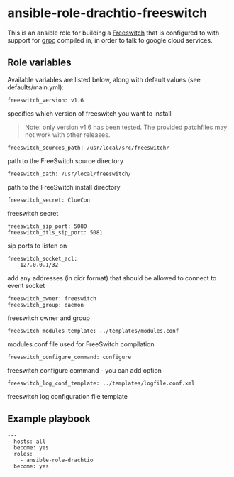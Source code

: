 # ansible-role-drachtio-freeswitch

This is an ansible role for building a [Freeswitch](https://freeswitch.org/) that is configured to  with support for [grpc](https://github.com/grpc/grpc) compiled in, in order to talk to google cloud services.

## Role variables

Available variables are listed below, along with default values (see defaults/main.yml):

```
freeswitch_version: v1.6 
```
specifies which version of freeswitch you want to install

> Note: only version v1.6 has been tested.  The provided patchfiles may not work with other releases.

```
freeswitch_sources_path: /usr/local/src/freeswitch/
```
path to the FreeSwitch source directory

```
freeswitch_path: /usr/local/freeswitch/
```
path to the FreeSwitch install directory

```
freeswitch_secret: ClueCon 
```
freeswitch secret

```
freeswitch_sip_port: 5080
freeswitch_dtls_sip_port: 5081
```
sip ports to listen on

```
freeswitch_socket_acl:
  - 127.0.0.1/32
```
add any addresses (in cidr format) that should be allowed to connect to event socket

```
freeswitch_owner: freeswitch
freeswitch_group: daemon
```
freeswitch owner and group

```
freeswitch_modules_template: ../templates/modules.conf 
```
modules.conf file used for FreeSwitch compilation

```
freeswitch_configure_command: configure 
```
freeswitch configure command - you can add option

```
freeswitch_log_conf_template: ../templates/logfile.conf.xml

```
freeswitch log configuration file template

## Example playbook
```
---
- hosts: all
  become: yes
  roles:
    - ansible-role-drachtio
  become: yes
```
